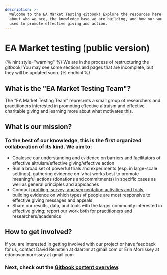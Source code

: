 ```yaml
---
description: >-
  Welcome to the EA Market Testing gitbook! Explore the resources here to learn
  about who we are, the knowledge base we are building, and how our work can be
  used to promote effective giving and action.
---
```


# EA Market testing (public version)

{% hint style="warning" %}
We are in the process of restructuring the gitbook! You may see some sections and pages that are incomplete, but they will be updated soon.
{% endhint %}

## What is the "EA Market Testing Team"?

The “EA Market Testing Team” represents a small group of researchers and practitioners interested in promoting effective altruism and effective charitable giving and learning more about what motivates this.

## What is our mission?

### To the best of our knowledge, this is the first organized collaboration of its kind. We aim to:

* Coalesce our understanding and evidence on barriers and facilitators of effective altruism/effective giving/effective action
* Run a broad set of powerful trials and experiments (esp. in large-scale settings), gathering evidence on ‘what works best to promote meaningful actions (donations and commitments) in specific cases as well as general principles and approaches
* Conduct [profiling, survey, and segmentation activities and trials](broken-reference), building evidence on which types of people are most responsive to effective giving messages and appeals
* Share our results, data, and tools with the larger community interested in effective giving; report our work both for practitioners and researchers/academics

## How to get involved?

If you are interested in getting involved with our project or have feedback for us, contact David Reinstein at daaronr at gmail.com or Erin Morrissey at edonovanmorrissey at gmail.com.

### Next, check out the [Gitbook content overview](gitbook-content-overview.md).
